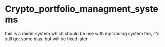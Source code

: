 # Crypto_portfolio_managment_systems
this is a raider system which should be use with my trading system tho, it's still got some bias. but will be fixed later
